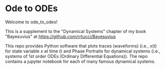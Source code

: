 # Ode to ODEs

Welcome to ode_to_odes!

This is a supplement to the
"Dynamical Systems" chapter of my book
"Bayesuvius" at https://github.com/rrtucci/Bayesuvius

This repo provides Python
software that plots traces 
(waveforms) (i.e., $x(t)$ 
 for
state variable $x$ at time $t$) 
and Phase Portraits
for dynamical systems 
(i.e., systems
of 1st order ODEs 
(Ordinary Differential Equations)). The repo contains a
jupyter notebook for each of many
famous dynamical systems.